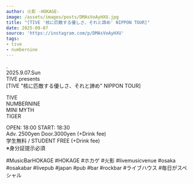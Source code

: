 ```yaml
---
author: 火影 -HOKAGE-
image: /assets/images/posts/DMAsVoAyHXU.jpg
title: "[TIVE '核に匹敵する優しさ、それと諦め' NIPPON TOUR]"
date: 2025-09-07
source: 'https://instagram.com/p/DMAsVoAyHXU'
tags:
- tive
- numbernine
---
```

.<br>
2025.9.07.Sun<br>
TIVE presents<br>
[TIVE "核に匹敵する優しさ、それと諦め" NIPPON TOUR]

TIVE<br>
NUMBERNINE<br>
MINI MYTH<br>
TIGER

OPEN: 18:00 START: 18:30<br>
Adv. 2500yen Door.3000yen (+Drink fee)<br>
学生無料 / STUDENT FREE (+Drink fee)<br>
※身分証提示必須

#MusicBarHOKAGE #HOKAGE #ホカゲ #火影 #livemusicvenue #osaka #osakabar #livepub #japan #pub #bar #rockbar #ライブハウス #毎日がスペシャル